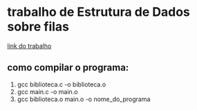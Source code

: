 # trabalho de Estrutura de Dados sobre filas


[link do trabalho](http://www.johnlenongardenghi.com.br/courses/2019_2/eda1/trabalho1.pdf)

## como compilar o programa:
1. gcc biblioteca.c -o biblioteca.o
2. gcc main.c -o main.o
3. gcc biblioteca.o main.o -o nome_do_programa

